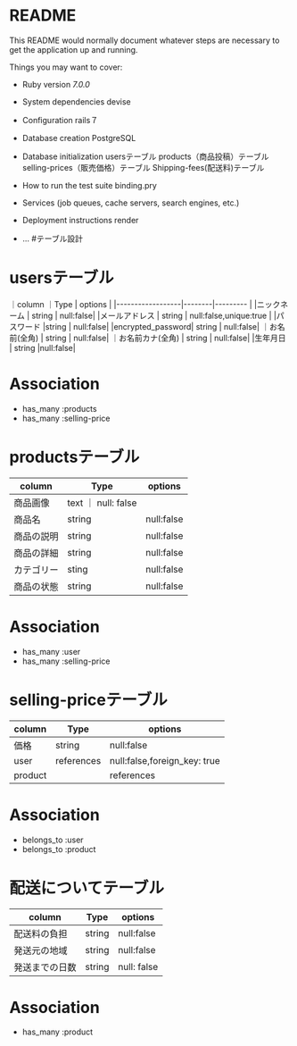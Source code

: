 # README

This README would normally document whatever steps are necessary to get the
application up and running.

Things you may want to cover:

* Ruby version _7.0.0_

* System dependencies devise

* Configuration rails７

* Database creation PostgreSQL

* Database initialization usersテーブル products（商品投稿）テーブル selling-prices（販売価格）テーブル Shipping-fees(配送料)テーブル

* How to run the test suite binding.pry

* Services (job queues, cache servers, search engines, etc.)

* Deployment instructions render

* ...
#テーブル設計
# usersテーブル
｜column            ｜Type   | options  |
|------------------|--------|--------- |
|ニックネーム        | string | null:false| 
|メールアドレス      | string | null:false,unique:true |
|パスワード          |string | null:false|
|encrypted_password| string | null:false|
｜お名前(全角)       | string | null:false|
｜お名前カナ(全角)    | string | null:false|
|生年月日           | string |null:false|
# Association
- has_many :products
- has_many :selling-price


# productsテーブル
|column           | Type | options | 
|-----------------|------|---------|
|商品画像          | text ｜ null: false|
|商品名            |string| null:false | 
|商品の説明        |string| null:false |
|商品の詳細        |string| null:false |
|カテゴリー        | sting| null:false |
|商品の状態        | string| null:false |
# Association
- has_many :user
- has_many :selling-price

# selling-priceテーブル
|column         | Type     | options|
|---------------|--------- |--------|
|価格           | string    |null:false|
|user          | references |null:false,foreign_key: true|
|product|       | references | null:false,foreign_key: true|
# Association
- belongs_to :user
- belongs_to :product

# 配送についてテーブル
| column            |Type | options |
|-------------------|------|--------|
|配送料の負担         | string |null:false |
|発送元の地域         | string| null:false |
|発送までの日数        |string | null: false|
# Association
- has_many :product





 



<!-- # commntsテーブル -->
<!-- | column | Type | options | -->
<!-- |--------|------|---------| -->



